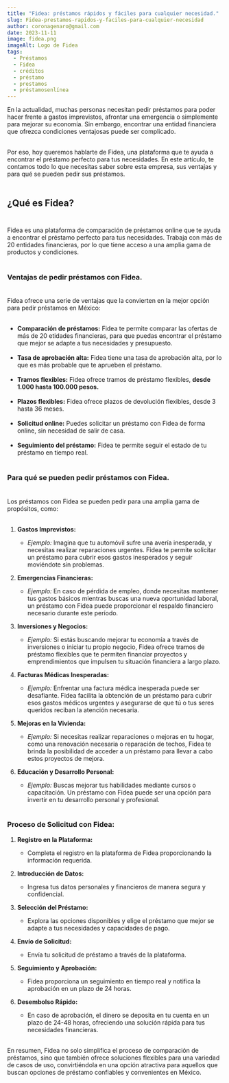 ```yaml
---
title: "Fidea: préstamos rápidos y fáciles para cualquier necesidad."
slug: Fidea-prestamos-rapidos-y-faciles-para-cualquier-necesidad
author: coronagenaro@gmail.com
date: 2023-11-11
image: fidea.png
imageAlt: Logo de Fidea
tags:
  - Préstamos
  - Fidea
  - créditos
  - préstamo
  - prestamos
  - préstamosenlínea
---
```

En la actualidad, muchas personas necesitan pedir préstamos para poder hacer frente a gastos imprevistos, afrontar una emergencia o simplemente para mejorar su economía. Sin embargo, encontrar una entidad financiera que ofrezca condiciones ventajosas puede ser complicado.<br/><br/>

Por eso, hoy queremos hablarte de Fidea, una plataforma que te ayuda a encontrar el préstamo perfecto para tus necesidades. En este artículo, te contamos todo lo que necesitas saber sobre esta empresa, sus ventajas y para qué se pueden pedir sus préstamos.<br/><br/>

## **¿Qué es Fidea?**<br/><br/>

Fidea es una plataforma de comparación de préstamos online que te ayuda a encontrar el préstamo perfecto para tus necesidades. Trabaja con más de 20 entidades financieras, por lo que tiene acceso a una amplia gama de productos y condiciones.<br/><br/>

### **Ventajas de pedir préstamos con Fidea.**<br/><br/>

Fidea ofrece una serie de ventajas que la convierten en la mejor opción para pedir préstamos en México:<br/><br/>

* **Comparación de préstamos:** Fidea te permite comparar las ofertas de más de 20 etidades financieras, para que puedas encontrar el préstamo que mejor se adapte a tus necesidades y presupuesto.<br/><br/>
* **Tasa de aprobación alta:** Fidea tiene una tasa de aprobación alta, por lo que es más probable que te aprueben el préstamo.<br/><br/>
* **Tramos flexibles:** Fidea ofrece tramos de préstamo flexibles, **desde 1.000 hasta 100.000 pesos.**<br/><br/>
* **Plazos flexibles:** Fidea ofrece plazos de devolución flexibles, desde 3 hasta 36 meses.<br/><br/>
* **Solicitud online:** Puedes solicitar un préstamo con Fidea de forma online, sin necesidad de salir de casa.<br/><br/>
* **Seguimiento del préstamo:** Fidea te permite seguir el estado de tu préstamo en tiempo real.<br/><br/>

### **Para qué se pueden pedir préstamos con Fidea.**<br/><br/>

Los préstamos con Fidea se pueden pedir para una amplia gama de propósitos, como:<br/><br/>

1. **Gastos Imprevistos:**

   * *Ejemplo:* Imagina que tu automóvil sufre una avería inesperada, y necesitas realizar reparaciones urgentes. Fidea te permite solicitar un préstamo para cubrir esos gastos inesperados y seguir moviéndote sin problemas.
2. **Emergencias Financieras:**

   * *Ejemplo:* En caso de pérdida de empleo, donde necesitas mantener tus gastos básicos mientras buscas una nueva oportunidad laboral, un préstamo con Fidea puede proporcionar el respaldo financiero necesario durante este período.
3. **Inversiones y Negocios:**

   * *Ejemplo:* Si estás buscando mejorar tu economía a través de inversiones o iniciar tu propio negocio, Fidea ofrece tramos de préstamo flexibles que te permiten financiar proyectos y emprendimientos que impulsen tu situación financiera a largo plazo.
4. **Facturas Médicas Inesperadas:**

   * *Ejemplo:* Enfrentar una factura médica inesperada puede ser desafiante. Fidea facilita la obtención de un préstamo para cubrir esos gastos médicos urgentes y asegurarse de que tú o tus seres queridos reciban la atención necesaria.
5. **Mejoras en la Vivienda:**

   * *Ejemplo:* Si necesitas realizar reparaciones o mejoras en tu hogar, como una renovación necesaria o reparación de techos, Fidea te brinda la posibilidad de acceder a un préstamo para llevar a cabo estos proyectos de mejora.
6. **Educación y Desarrollo Personal:**

   * *Ejemplo:* Buscas mejorar tus habilidades mediante cursos o capacitación. Un préstamo con Fidea puede ser una opción para invertir en tu desarrollo personal y profesional.<br/><br/>

<!--EndFragment-->

### Proceso de Solicitud con Fidea:

1. **Registro en la Plataforma:**

   * Completa el registro en la plataforma de Fidea proporcionando la información requerida.
2. **Introducción de Datos:**

   * Ingresa tus datos personales y financieros de manera segura y confidencial.
3. **Selección del Préstamo:**

   * Explora las opciones disponibles y elige el préstamo que mejor se adapte a tus necesidades y capacidades de pago.
4. **Envío de Solicitud:**

   * Envía tu solicitud de préstamo a través de la plataforma.
5. **Seguimiento y Aprobación:**

   * Fidea proporciona un seguimiento en tiempo real y notifica la aprobación en un plazo de 24 horas.
6. **Desembolso Rápido:**

   * En caso de aprobación, el dinero se deposita en tu cuenta en un plazo de 24-48 horas, ofreciendo una solución rápida para tus necesidades financieras.<br/><br/>

En resumen, Fidea no solo simplifica el proceso de comparación de préstamos, sino que también ofrece soluciones flexibles para una variedad de casos de uso, convirtiéndola en una opción atractiva para aquellos que buscan opciones de préstamo confiables y convenientes en México.

<!--EndFragment-->